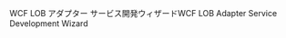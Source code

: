 <span data-ttu-id="f312c-101">WCF LOB アダプター サービス開発ウィザード</span><span class="sxs-lookup"><span data-stu-id="f312c-101">WCF LOB Adapter Service Development Wizard</span></span>